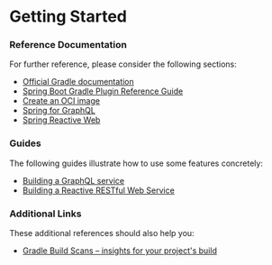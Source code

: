 # Getting Started

### Reference Documentation
For further reference, please consider the following sections:

* [Official Gradle documentation](https://docs.gradle.org)
* [Spring Boot Gradle Plugin Reference Guide](https://docs.spring.io/spring-boot/3.4.3/gradle-plugin)
* [Create an OCI image](https://docs.spring.io/spring-boot/3.4.3/gradle-plugin/packaging-oci-image.html)
* [Spring for GraphQL](https://docs.spring.io/spring-boot/3.4.3/reference/web/spring-graphql.html)
* [Spring Reactive Web](https://docs.spring.io/spring-boot/3.4.3/reference/web/reactive.html)

### Guides
The following guides illustrate how to use some features concretely:

* [Building a GraphQL service](https://spring.io/guides/gs/graphql-server/)
* [Building a Reactive RESTful Web Service](https://spring.io/guides/gs/reactive-rest-service/)

### Additional Links
These additional references should also help you:

* [Gradle Build Scans – insights for your project's build](https://scans.gradle.com#gradle)

